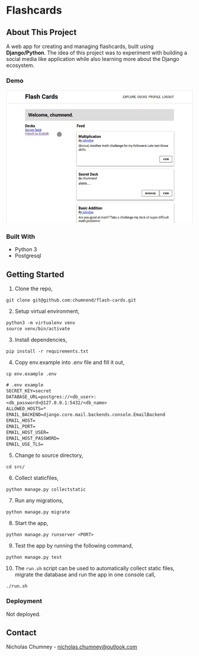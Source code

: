 # Flashcards

## About This Project
A web app for creating and managing flashcards, built using **Django/Python**. The idea of this 
project was to experiment with building a social media like application while also learning 
more about the Django ecosystem.

### Demo
<p align="center">
  <img src="flashcards-capture.gif" alt="animated" />
</p>

### Built With
- Python 3
- Postgresql

## Getting Started

1) Clone the repo,
```
git clone git@github.com:chumnend/flash-cards.git
```

2) Setup virtual environment,
```
python3 -m virtualenv venv
source venv/bin/activate
```

3) Install dependencies,
```
pip install -r requirements.txt
```

4) Copy env.example into .env file and fill it out,
```
cp env.example .env
```

```
# .env example
SECRET_KEY=secret
DATABASE_URL=postgres://<db_user>:<db_password>@127.0.0.1:5432/<db_name>
ALLOWED_HOSTS=*
EMAIL_BACKEND=django.core.mail.backends.console.EmailBackend
EMAIL_HOST=
EMAIL_PORT=
EMAIL_HOST_USER=
EMAIL_HOST_PASSWORD=
EMAIL_USE_TLS=
```

5) Change to source directory,
```
cd src/
```

6) Collect staticfiles,
```
python manage.py collectstatic
```

7) Run any migrations,
```
python manage.py migrate
```

8) Start the app,
```
python manage.py runserver <PORT>
```

9) Test the app by running the following command,

```
python manage.py test
```

10) The `run.sh` script can be used to automatically collect static files, migrate 
the database and run the app in one console call,

```
./run.sh
```

### Deployment
Not deployed.

## Contact
Nicholas Chumney - [nicholas.chumney@outlook.com](nicholas.chumney@outlook.com) 
